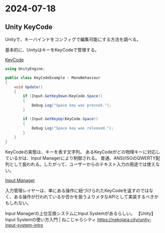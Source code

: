 # 2024-07-18

## Unity KeyCode
Unityで、キーバインドをコンフィグで編集可能にする方法を調べる。

基本的に、UnityはキーをKeyCodeで管理する。

[KeyCode](https://docs.unity3d.com/ScriptReference/KeyCode.html)
```csharp
using UnityEngine;

public class KeyCodeExample : MonoBehaviour
{
    void Update()
    {
        if (Input.GetKeyDown(KeyCode.Space))
        {
            Debug.Log("Space key was pressed.");
        }

        if (Input.GetKeyUp(KeyCode.Space))
        {
            Debug.Log("Space key was released.");
        }
    }
}
```

KeyCodeの実態は、キーを表す文字列。
あるKeyCodeがどの物理キーに対応しているかは、Input Managerにより制御される。
普通、ANSI/ISOのQWERTY配列として扱われる。したがって、ユーザーからのテキスト入力の用途では使えない。

[Input Manager](https://docs.unity3d.com/Manual/class-InputManager.html)

入力管理レイヤーは、単にある操作に紐づけられたKeyCodeを返すのではなく、ある操作が行われているか否かを扱うよりメタなAPIとして実装するべきかもしれない。

Input Managerの上位互換システムにInput Systemがあるらしい。
【Unity】Input Systemの使い方入門 | ねこじゃらシティ https://nekojara.city/unity-input-system-intro
